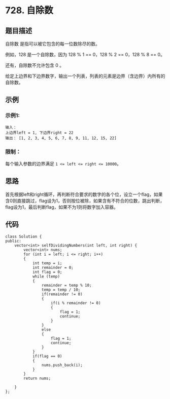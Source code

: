 # 728. 自除数

## 题目描述

自除数 是指可以被它包含的每一位数除尽的数。

例如，128 是一个自除数，因为 128 % 1 == 0，128 % 2 == 0，128 % 8 == 0。

还有，自除数不允许包含 0 。

给定上边界和下边界数字，输出一个列表，列表的元素是边界（含边界）内所有的自除数。

## 示例

### 示例1:

```
输入： 
上边界left = 1, 下边界right = 22
输出： [1, 2, 3, 4, 5, 6, 7, 8, 9, 11, 12, 15, 22]
```

### 限制：

每个输入参数的边界满足 `1 <= left <= right <= 10000`。

## 思路

首先根据left和right循环，再判断符合要求的数字的各个位，设立一个flag，如果含0则直接跳过，flag设为1，否则按位被除，如果含有不符合的位数，跳出判断，flag设为1，最后判断flag，如果不为1则将数字加入容器。

## 代码

```
class Solution {
public:
    vector<int> selfDividingNumbers(int left, int right) {
        vector<int> nums;
        for (int i = left; i <= right; i++)
        {
            int temp = i;
            int remainder = 0;
            int flag = 0;
            while (temp)
            {
                remainder = temp % 10;
                temp = temp / 10;
                if(remainder != 0)
                {
                    if(i % remainder != 0)
                    {
                        flag = 1;
                        continue;
                    }
                }
                else
                {
                    flag = 1;
                    continue;
                }
            }
            if(flag == 0)
            {
                nums.push_back(i);
            }
        }
        return nums;
        
    }
};
```

